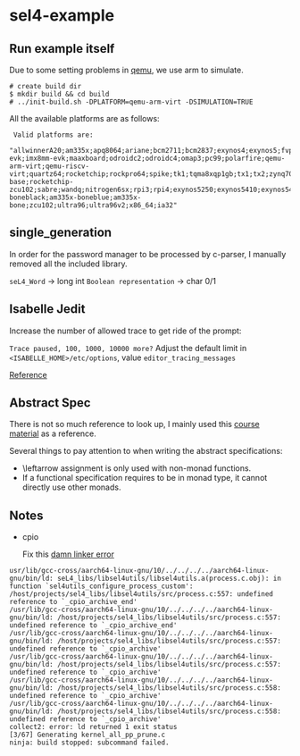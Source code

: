 # sel4-example

## Run example itself

Due to some setting problems in [qemu](https://wiki.qemu.org/Documentation/Platforms), we use arm to simulate.

```
# create build dir
$ mkdir build && cd build
# ../init-build.sh -DPLATFORM=qemu-arm-virt -DSIMULATION=TRUE
```

All the available platforms are as follows:
```
 Valid platforms are:
  "allwinnerA20;am335x;apq8064;ariane;bcm2711;bcm2837;exynos4;exynos5;fvp;hifive;hikey;imx6;imx7;imx8mq-evk;imx8mm-evk;maaxboard;odroidc2;odroidc4;omap3;pc99;polarfire;qemu-arm-virt;qemu-riscv-virt;quartz64;rocketchip;rockpro64;spike;tk1;tqma8xqp1gb;tx1;tx2;zynq7000;zynqmp;rocketchip-base;rocketchip-zcu102;sabre;wandq;nitrogen6sx;rpi3;rpi4;exynos5250;exynos5410;exynos5422;am335x-boneblack;am335x-boneblue;am335x-bone;zcu102;ultra96;ultra96v2;x86_64;ia32"
```


## single_generation

In order for the password manager to be processed by c-parser, I manually removed all the included library.

`seL4_Word` -> long int
`Boolean representation` -> char 0/1

## Isabelle Jedit

Increase the number of allowed trace to get ride of the prompt:

`Trace paused, 100, 1000, 10000 more?`
Adjust the default limit in `<ISABELLE_HOME>/etc/options`, value `editor_tracing_messages`

[Reference](https://andriusvelykis.github.io/isabelle-eclipse/features/prover-output.html)

## Abstract Spec

There is not so much reference to look up, I mainly used this [course material](https://www.cse.unsw.edu.au/~cs4161/) as a reference.

Several things to pay attention to when writing the abstract specifications:

* \leftarrow assignment is only used with non-monad functions.
* If a functional specification requires to be in monad type, it cannot directly use other monads.

## Notes

* cpio

  Fix this [damn linker error](https://github.com/seL4/rumprun/blob/0be59c66494209d1d379fea5dbdd09aa23f54934/platform/sel4/entry.c#L54)

```
usr/lib/gcc-cross/aarch64-linux-gnu/10/../../../../aarch64-linux-gnu/bin/ld: seL4_libs/libsel4utils/libsel4utils.a(process.c.obj): in function `sel4utils_configure_process_custom':
/host/projects/sel4_libs/libsel4utils/src/process.c:557: undefined reference to `_cpio_archive_end'
/usr/lib/gcc-cross/aarch64-linux-gnu/10/../../../../aarch64-linux-gnu/bin/ld: /host/projects/sel4_libs/libsel4utils/src/process.c:557: undefined reference to `_cpio_archive_end'
/usr/lib/gcc-cross/aarch64-linux-gnu/10/../../../../aarch64-linux-gnu/bin/ld: /host/projects/sel4_libs/libsel4utils/src/process.c:557: undefined reference to `_cpio_archive'
/usr/lib/gcc-cross/aarch64-linux-gnu/10/../../../../aarch64-linux-gnu/bin/ld: /host/projects/sel4_libs/libsel4utils/src/process.c:557: undefined reference to `_cpio_archive'
/usr/lib/gcc-cross/aarch64-linux-gnu/10/../../../../aarch64-linux-gnu/bin/ld: /host/projects/sel4_libs/libsel4utils/src/process.c:558: undefined reference to `_cpio_archive'
/usr/lib/gcc-cross/aarch64-linux-gnu/10/../../../../aarch64-linux-gnu/bin/ld: /host/projects/sel4_libs/libsel4utils/src/process.c:558: undefined reference to `_cpio_archive'
collect2: error: ld returned 1 exit status
[3/67] Generating kernel_all_pp_prune.c
ninja: build stopped: subcommand failed.

```
